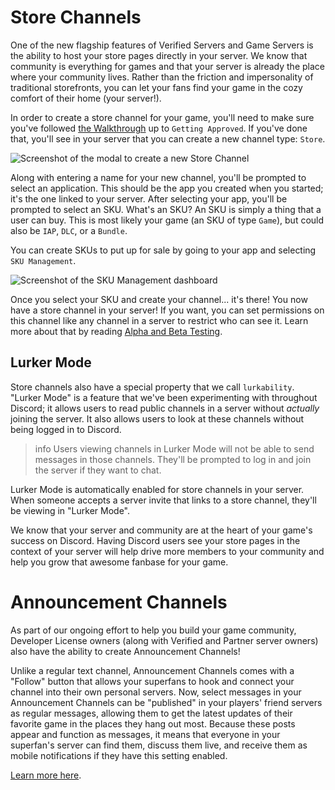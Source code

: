 # Store Channels

One of the new flagship features of Verified Servers and Game Servers is the ability to host your store pages directly in your server. We know that community is everything for games and that your server is already the place where your community lives. Rather than the friction and impersonality of traditional storefronts, you can let your fans find your game in the cozy comfort of their home (your server!).

In order to create a store channel for your game, you'll need to make sure you've followed [the Walkthrough](#DOCS_GAME_AND_SERVER_MANAGEMENT_HOW_TO_GET_YOUR_GAME_ON_DISCORD/) up to `Getting Approved`. If you've done that, you'll see in your server that you can create a new channel type: `Store`.

![Screenshot of the modal to create a new Store Channel](create-store-channel.png)

Along with entering a name for your new channel, you'll be prompted to select an application. This should be the app you created when you started; it's the one linked to your server. After selecting your app, you'll be prompted to select an SKU. What's an SKU? An SKU is simply a thing that a user can buy. This is most likely your game (an SKU of type `Game`), but could also be `IAP`, `DLC`, or a `Bundle`.

You can create SKUs to put up for sale by going to your app and selecting `SKU Management`.

![Screenshot of the SKU Management dashboard](sku-management.png)

Once you select your SKU and create your channel... it's there! You now have a store channel in your server! If you want, you can set permissions on this channel like any channel in a server to restrict who can see it. Learn more about that by reading [Alpha and Beta Testing](#DOCS_GAME_AND_SERVER_MANAGEMENT_ALPHA_AND_BETA_TESTING/).

## Lurker Mode

Store channels also have a special property that we call `lurkability`. "Lurker Mode" is a feature that we've been experimenting with throughout Discord; it allows users to read public channels in a server without _actually_ joining the server. It also allows users to look at these channels without being logged in to Discord.

> info
> Users viewing channels in Lurker Mode will not be able to send messages in those channels. They'll be prompted to log in and join the server if they want to chat.

Lurker Mode is automatically enabled for store channels in your server. When someone accepts a server invite that links to a store channel, they'll be viewing in "Lurker Mode".

We know that your server and community are at the heart of your game's success on Discord. Having Discord users see your store pages in the context of your server will help drive more members to your community and help you grow that awesome fanbase for your game.

# Announcement Channels

As part of our ongoing effort to help you build your game community, Developer License owners (along with Verified and Partner server owners) also have the ability to create Announcement Channels!

Unlike a regular text channel, Announcement Channels comes with a "Follow" button that allows your superfans to hook and connect your channel into their own personal servers. Now, select messages in your Announcement Channels can be "published" in your players' friend servers as regular messages, allowing them to get the latest updates of their favorite game in the places they hang out most. Because these posts appear and function as messages, it means that everyone in your superfan's server can find them, discuss them live, and receive them as mobile notifications if they have this setting enabled.

[Learn more here](https://support.discord.com/hc/en-us/articles/360032008192).
